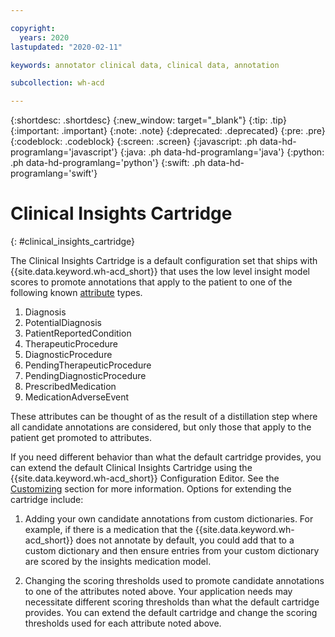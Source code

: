 ```yaml
---

copyright:
  years: 2020
lastupdated: "2020-02-11"

keywords: annotator clinical data, clinical data, annotation

subcollection: wh-acd

---
```


{:shortdesc: .shortdesc}
{:new_window: target="_blank"}
{:tip: .tip}
{:important: .important}
{:note: .note}
{:deprecated: .deprecated}
{:pre: .pre}
{:codeblock: .codeblock}
{:screen: .screen}
{:javascript: .ph data-hd-programlang='javascript'}
{:java: .ph data-hd-programlang='java'}
{:python: .ph data-hd-programlang='python'}
{:swift: .ph data-hd-programlang='swift'}

# Clinical Insights Cartridge
{: #clinical_insights_cartridge}

The Clinical Insights Cartridge is a default configuration set that ships with {{site.data.keyword.wh-acd_short}} that uses the low level insight model scores to promote annotations that apply to the patient to one of the following known [attribute](/docs/wh-acd?topic=wh-acd-attribute_detection#attribute_detection) types.

1. Diagnosis
2. PotentialDiagnosis
3. PatientReportedCondition
4. TherapeuticProcedure
5. DiagnosticProcedure
6. PendingTherapeuticProcedure
7. PendingDiagnosticProcedure
8. PrescribedMedication
9. MedicationAdverseEvent

These attributes can be thought of as the result of a distillation step where all candidate annotations are considered, but only those that apply to the patient get promoted to attributes.

If you need different behavior than what the default cartridge provides, you can extend the default Clinical Insights Cartridge using the {{site.data.keyword.wh-acd_short}} Configuration Editor.  See the [Customizing](/docs/wh-acd?topic=wh-acd-customizing#customizing) section for more information.  Options for extending the cartridge include:

1. Adding your own candidate annotations from custom dictionaries.  For example, if there is a medication that the {{site.data.keyword.wh-acd_short}} does not annotate by default, you could add that to a custom dictionary and then ensure entries from your custom dictionary are scored by the insights medication model.

2. Changing the scoring thresholds used to promote candidate annotations to one of the attributes noted above.  Your application needs may necessitate different scoring thresholds than what the default cartridge provides.  You can extend the default cartridge and change the scoring thresholds used for each attribute noted above.
